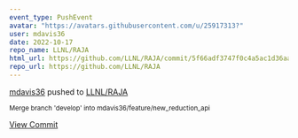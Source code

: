 ```yaml
---
event_type: PushEvent
avatar: "https://avatars.githubusercontent.com/u/25917313?"
user: mdavis36
date: 2022-10-17
repo_name: LLNL/RAJA
html_url: https://github.com/LLNL/RAJA/commit/5f66adf3747f0c4a5ac1d36aa1e9433141ff8995
repo_url: https://github.com/LLNL/RAJA
---
```


<a href='https://github.com/mdavis36' target='_blank'>mdavis36</a> pushed to <a href='https://github.com/LLNL/RAJA' target='_blank'>LLNL/RAJA</a>

<small>Merge branch 'develop' into mdavis36/feature/new_reduction_api</small>

<a href='https://github.com/LLNL/RAJA/commit/5f66adf3747f0c4a5ac1d36aa1e9433141ff8995' target='_blank'>View Commit</a>